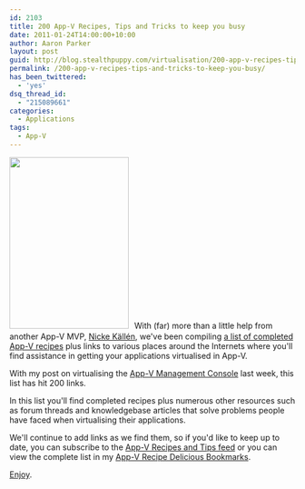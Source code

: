 ```yaml
---
id: 2103
title: 200 App-V Recipes, Tips and Tricks to keep you busy
date: 2011-01-24T14:00:00+10:00
author: Aaron Parker
layout: post
guid: http://blog.stealthpuppy.com/virtualisation/200-app-v-recipes-tips-and-tricks-to-keep-you-busy/
permalink: /200-app-v-recipes-tips-and-tricks-to-keep-you-busy/
has_been_twittered:
  - 'yes'
dsq_thread_id:
  - "215089661"
categories:
  - Applications
tags:
  - App-V
---
```

<img class="alignleft size-full wp-image-2101" style="margin-top: 0px; margin-right: 10px; margin-bottom: 5px; margin-left: 0px; border: 0px;" title="200.png" src="http://stealthpuppy.com/wp-content/uploads/2011/01/200.png" alt="" width="210" height="302" srcset="https://stealthpuppy.com/wp-content/uploads/2011/01/200.png 210w, https://stealthpuppy.com/wp-content/uploads/2011/01/200-104x150.png 104w, https://stealthpuppy.com/wp-content/uploads/2011/01/200-208x300.png 208w" sizes="(max-width: 210px) 100vw, 210px" />With (far) more than a little help from another App-V MVP, [Nicke Källén](http://www.viridisit.se/eng/blog/), we've been compiling [a list of completed App-V recipes](http://stealthpuppy.com/appvrecipes/) plus links to various places around the Internets where you'll find assistance in getting your applications virtualised in App-V.

With my post on virtualising the [App-V Management Console](http://stealthpuppy.com/virtualisation/sequencing-the-app-v-management-console/) last week, this list has hit 200 links.

In this list you'll find completed recipes plus numerous other resources such as forum threads and knowledgebase articles that solve problems people have faced when virtualising their applications.

We'll continue to add links as we find them, so if you'd like to keep up to date, you can subscribe to the [App-V Recipes and Tips feed](http://feeds.feedburner.com/appvrecipes) or you can view the complete list in my [App-V Recipe Delicious Bookmarks](http://www.delicious.com/aaronparker/AppVRecipe).

[Enjoy](http://stealthpuppy.com/appvrecipes/).
